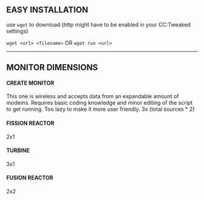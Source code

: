 ## EASY INSTALLATION
use `wget` to download (http might have to be enabled in your CC:Tweaked settings)

`wget <url> <filename>`
OR
`wget run <url>`

---
## MONITOR DIMENSIONS

#### CREATE MONITOR
This one is wireless and accepts data from an expandable amount of modems. Requires basic coding knowledge and minor editing of the script to get running. Too lazy to make it more user friendly.
3x (total sources * 2)

#### FISSION REACTOR
2x1

#### TURBINE
3x1

#### FUSION REACTOR
2x2